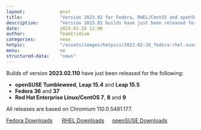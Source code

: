 ```yaml
---
layout: 			post
title:  			"Version 2023.02 for Fedora, RHEL/CentOS and openSUSE released"
description: 		"Version 2023.02 builds have just been released for openSUSE Tumbleweed, Leap 15.4 and 15.5, Fedora 36 and 37, RHEL/CentOS 7, 8 and 9."
date:	 			2023-02-28 12:00
author:				TeamIridium
categories:			news
hotpic:				"/assets/images/hotpics/2023-02-28_fedora-rhel-suse-2023-02.png"
menu: 				no
structured-data:	"news"
---
```

Builds of version **2023.02.110** have just been released for the following:    
- **openSUSE Tumbleweed**, **Leap 15.4** and **Leap 15.5**    
- **Fedora 36** and **37**    
- **Red Hat Enterprise Linux/CentOS 7**, **8** and **9**    

All releases are based on Chromium 110.0.5481.177.    

<a style="margin-right:1.5em;margin-bottom:1.5em;" href="/downloads/fedora" class="button download" title="download Iridium Browser for Fedora">Fedora Downloads</a> <a style="margin-right:1.5em;margin-bottom:1.5em;" href="/downloads/rhel" class="button download" title="download Iridium Browser for Red Hat Enterprise Linux / CentOS">RHEL Downloads</a><a href="/downloads/opensuse" class="button download" title="download Iridium Browser for openSUSE">openSUSE Downloads</a>